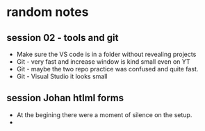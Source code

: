 # random notes

## session 02 - tools and git
- Make sure the VS code is in a folder without revealing projects
- Git - very fast and increase window is kind small even on YT 
- Git - maybe the two repo practice was confused and quite fast.
- Git - Visual Studio it looks small

## session Johan htlml forms
- At the begining there were a moment of silence on the setup.
- 